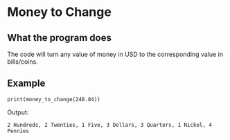 # Money to Change

## What the program does

The code will turn any value of money in USD to the corresponding value in bills/coins. 

## Example
```
print(money_to_change(248.84))
```
Output: 
```
2 Hundreds, 2 Twenties, 1 Five, 3 Dollars, 3 Quarters, 1 Nickel, 4 Pennies
```
